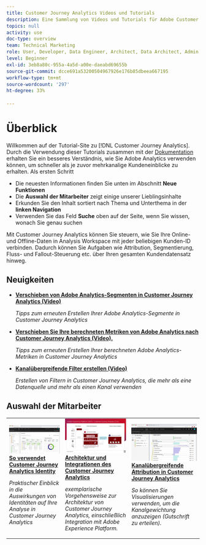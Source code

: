 ```yaml
---
title: Customer Journey Analytics Videos und Tutorials
description: Eine Sammlung von Videos und Tutorials für Adobe Customer Journey Analytics.
topics: null
activity: use
doc-type: overview
team: Technical Marketing
role: User, Developer, Data Engineer, Architect, Data Architect, Admin, Leader
level: Beginner
exl-id: 3eb8a80c-955a-4a5d-a00e-daeabd69655b
source-git-commit: dcce691a53200504967926e176b85dbeea667195
workflow-type: tm+mt
source-wordcount: '297'
ht-degree: 33%

---
```


# Überblick

Willkommen auf der Tutorial-Site zu [!DNL Customer Journey Analytics].  Durch die Verwendung dieser Tutorials zusammen mit der [Dokumentation](https://docs.adobe.com/content/help/de-DE/analytics-platform/using/cja-landing.html) erhalten Sie ein besseres Verständnis, wie Sie Adobe Analytics verwenden können, um schneller als je zuvor mehrkanalige Kundeneinblicke zu erhalten.  Als ersten Schritt

* Die neuesten Informationen finden Sie unten im Abschnitt **Neue Funktionen**
* Die **Auswahl der Mitarbeiter** zeigt einige unserer Lieblingsinhalte
* Erkunden Sie den Inhalt sortiert nach Thema und Unterthema in der **linken Navigation**
* Verwenden Sie das Feld **Suche** oben auf der Seite, wenn Sie wissen, wonach Sie genau suchen

Mit Customer Journey Analytics können Sie steuern, wie Sie Ihre Online- und Offline-Daten in Analysis Workspace mit jeder beliebigen Kunden-ID verbinden. Dadurch können Sie Aufgaben wie Attribution, Segmentierung, Fluss- und Fallout-Steuerung etc. über Ihren gesamten Kundendatensatz hinweg.

## Neuigkeiten

* **[Verschieben von Adobe Analytics-Segmenten in Customer Journey Analytics (Video)](/help/moving-adobe-analytics-segments-to-customer-journey-analytics.md)**

   *Tipps zum erneuten Erstellen Ihrer Adobe Analytics-Segmente in Customer Journey Analytics*

* **[Verschieben Sie Ihre berechneten Metriken von Adobe Analytics nach Customer Journey Analytics (Video).](/help/moving-your-calculated-metrics-from-adobe-analytics-to-customer-journey-analytics.md)**

   *Tipps zum erneuten Erstellen Ihrer berechneten Adobe Analytics-Metriken in Customer Journey Analytics*

* **[Kanalübergreifende Filter erstellen (Video)](/help/creating-cross-channel-filters-in-customer-journey-analytics.md)**

   *Erstellen von Filtern in Customer Journey Analytics, die mehr als eine Datenquelle und mehr als einen Kanal verwenden*

## Auswahl der Mitarbeiter

<table>
<tr>
  <td>
    <a href="/help/understanding-how-customer-journey-analytics-uses-identity.md">
      <img alt="Verwendung von Identity durch CJA" src="assets/30750.jpg" />
    </a>
    <div>
      <a href="/help/understanding-how-customer-journey-analytics-uses-identity.md">
    <strong>So verwendet Customer Journey Analytics Identity</strong>
    </a>
    </div>
    <p>
    <em>Praktischer Einblick in die Auswirkungen von Identitäten auf Ihre Analyse in Customer Journey Analytics</em>
    <p>
  </td>
   <td>
    <a href="/help/architecture-and-integrations-of-cja.md">
      <img alt="Architektur und Integrationen des Customer Journey Analytics" src="assets/32483.jpg" />
    </a>
    <div>
      <a href="/help/architecture-and-integrations-of-cja.md">
    <strong>Architektur und Integrationen des Customer Journey Analytics</strong>
    </a>
    </div>
    <p>
    <em>exemplarische Vorgehensweise zur Architektur von Customer Journey Analytics, einschließlich Integration mit Adobe Experience Platform.</em>
    <p>
  </td>
  <td>
    <a href="/help/cross-channel-attribution-in-customer-journey-analytics.md">
      <img alt="Kanalübergreifende Attribution in Customer Journey Analytics" src="assets/31772.jpg" />
    </a>
    <div>
      <a href="/help/cross-channel-attribution-in-customer-journey-analytics.md">
    <strong>Kanalübergreifende Attribution in Customer Journey Analytics</strong>
    </a>
    </div>
    <p>
    <em>So können Sie Visualisierungen verwenden, um die Kanalgewichtung anzuzeigen (Gutschrift zu erteilen).</em>
    <p>
  </td>
</tr>
</table>
